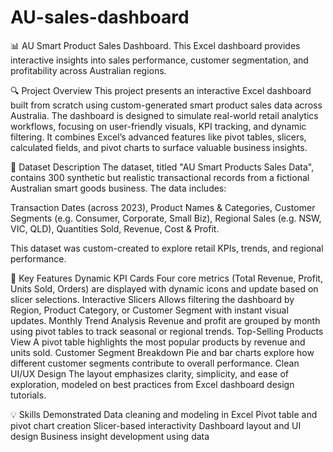 # AU-sales-dashboard
📊 AU Smart Product Sales Dashboard.
This Excel dashboard provides interactive insights into sales performance, customer segmentation, and profitability across Australian regions.

🔍 Project Overview
This project presents an interactive Excel dashboard built from scratch using custom-generated smart product sales data across Australia. The dashboard is designed to simulate real-world retail analytics workflows, focusing on user-friendly visuals, KPI tracking, and dynamic filtering. It combines Excel’s advanced features like pivot tables, slicers, calculated fields, and pivot charts to surface valuable business insights.

📁 Dataset Description
The dataset, titled "AU Smart Products Sales Data", contains 300 synthetic but realistic transactional records from a fictional Australian smart goods business. The data includes:

Transaction Dates (across 2023),
Product Names & Categories,
Customer Segments (e.g. Consumer, Corporate, Small Biz),
Regional Sales (e.g. NSW, VIC, QLD),
Quantities Sold, Revenue, Cost & Profit.

This dataset was custom-created to explore retail KPIs, trends, and regional performance.

🎯 Key Features
Dynamic KPI Cards
Four core metrics (Total Revenue, Profit, Units Sold, Orders) are displayed with dynamic icons and update based on slicer selections.
Interactive Slicers
Allows filtering the dashboard by Region, Product Category, or Customer Segment with instant visual updates.
Monthly Trend Analysis
Revenue and profit are grouped by month using pivot tables to track seasonal or regional trends.
Top-Selling Products View
A pivot table highlights the most popular products by revenue and units sold.
Customer Segment Breakdown
Pie and bar charts explore how different customer segments contribute to overall performance.
Clean UI/UX Design
The layout emphasizes clarity, simplicity, and ease of exploration, modeled on best practices from Excel dashboard design tutorials.

💡 Skills Demonstrated
Data cleaning and modeling in Excel
Pivot table and pivot chart creation
Slicer-based interactivity
Dashboard layout and UI design
Business insight development using data
